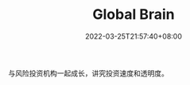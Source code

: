 ﻿---
weight: 
title: "Global Brain"
description: "与风险投资机构一起成长，讲究投资速度和透明度"
date: 2022-03-25T21:57:40+08:00
lastmod: 2022-03-25T16:45:40+08:00
draft: false
authors: ["Metabd"]
featuredImage: "global-brain.png"
link: ""
tags: ["投资机构","Global Brain"]
categories: ["navigation"]
navigation: ["投资机构"]
lightgallery: true
toc: true
pinned: false
recommend: false
recommend1: false
---
与风险投资机构一起成长，讲究投资速度和透明度。
